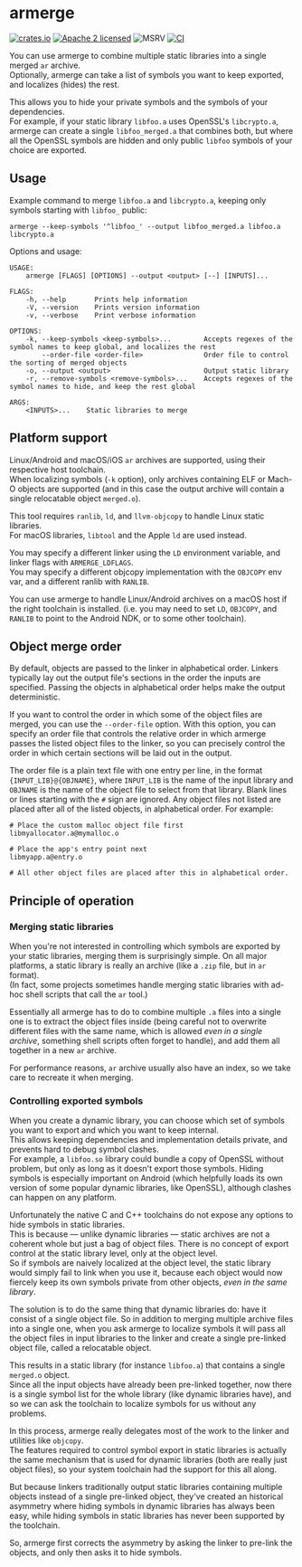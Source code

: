 # armerge

[![crates.io](https://img.shields.io/crates/v/armerge.svg)](https://crates.io/crates/armerge)
[![Apache 2 licensed](https://img.shields.io/badge/license-Apache%202-blue)](./LICENSE)
![MSRV](https://img.shields.io/badge/MSRV-1.56-informational)
[![CI](https://github.com/tux3/armerge/workflows/CI/badge.svg)](https://github.com/tux3/armerge/actions?query=workflow%3ACI)

You can use armerge to combine multiple static libraries into a single merged `ar` archive.  
Optionally, armerge can take a list of symbols you want to keep exported, and localizes (hides) the rest.

This allows you to hide your private symbols and the symbols of your dependencies.  
For example, if your static library `libfoo.a` uses OpenSSL's `libcrypto.a`, armerge can create a single
`libfoo_merged.a` that combines both, but where all the OpenSSL symbols are hidden
and only public `libfoo` symbols of your choice are exported.

## Usage

Example command to merge `libfoo.a` and `libcrypto.a`, keeping only symbols starting with `libfoo_` public:

`armerge --keep-symbols '^libfoo_' --output libfoo_merged.a libfoo.a libcrypto.a`

Options and usage:

```
USAGE:
    armerge [FLAGS] [OPTIONS] --output <output> [--] [INPUTS]...

FLAGS:
    -h, --help       Prints help information
    -V, --version    Prints version information
    -v, --verbose    Print verbose information

OPTIONS:
    -k, --keep-symbols <keep-symbols>...        Accepts regexes of the symbol names to keep global, and localizes the rest
        --order-file <order-file>               Order file to control the sorting of merged objects
    -o, --output <output>                       Output static library
    -r, --remove-symbols <remove-symbols>...    Accepts regexes of the symbol names to hide, and keep the rest global

ARGS:
    <INPUTS>...    Static libraries to merge
```

## Platform support

Linux/Android and macOS/iOS `ar` archives are supported, using their respective host toolchain.  
When localizing symbols (`-k` option), only archives containing ELF or Mach-O objects are supported
(and in this case the output archive will contain a single relocatable object `merged.o`).

This tool requires `ranlib`, `ld`, and `llvm-objcopy` to handle Linux static libraries.   
For macOS libraries, `libtool` and the Apple `ld` are used instead.

You may specify a different linker using the `LD` environment variable, and linker flags with `ARMERGE_LDFLAGS`.  
You may specify a different objcopy implementation with the `OBJCOPY` env var, and a different ranlib with `RANLIB`.

You can use armerge to handle Linux/Android archives on a macOS host if the right toolchain is installed.
(i.e. you may need to set `LD`, `OBJCOPY`, and `RANLIB` to point to the Android NDK, or to some other toolchain).

## Object merge order

By default, objects are passed to the linker in alphabetical order. Linkers typically lay out the output file's sections in the order the inputs are specified. Passing the objects in alphabetical order helps make the output deterministic.

If you want to control the order in which some of the object files are merged, you can use the `--order-file` option. With this option, you can specify an order file that controls the relative order in which armerge passes the listed object files to the linker, so you can precisely control the order in which certain sections will be laid out in the output.

The order file is a plain text file with one entry per line, in the format `{INPUT_LIB}@{OBJNAME}`, where `INPUT_LIB` is the name of the input library and `OBJNAME` is the name of the object file to select from that library. Blank lines or lines starting with the `#` sign are ignored. Any object files not listed are placed after all of the listed objects, in alphabetical order. For example:

```
# Place the custom malloc object file first
libmyallocator.a@mymalloc.o

# Place the app's entry point next
libmyapp.a@entry.o

# All other object files are placed after this in alphabetical order.
```

## Principle of operation

### Merging static libraries

When you're not interested in controlling which symbols are exported by your static libraries, merging them is surprisingly simple.
On all major platforms, a static library is really an archive (like a `.zip` file, but in `ar` format).  
(In fact, some projects sometimes handle merging static libraries with ad-hoc shell scripts that call the `ar` tool.)

Essentially all armerge has to do to combine multiple `.a` files into a single one is to extract the object files inside
(being careful not to overwrite different files with the same name, which is allowed *even in a single archive*,
something shell scripts often forget to handle), and add them all together in a new `ar` archive.

For performance reasons, `ar` archive usually also have an index, so we take care to recreate it when merging.

### Controlling exported symbols

When you create a dynamic library, you can choose which set of symbols you want to export and which you want to keep internal.  
This allows keeping dependencies and implementation details private, and prevents hard to debug symbol clashes.  
For example, a `libfoo.so` library could bundle a copy of OpenSSL without problem, but only as long as it doesn't export those symbols.
Hiding symbols is especially important on Android (which helpfully loads its own version of some popular dynamic libraries, like OpenSSL),
although clashes can happen on any platform.

Unfortunately the native C and C++ toolchains do not expose any options to hide symbols in static libraries.  
This is because — unlike dynamic libraries — static archives are not a coherent whole but just a bag of object files.
There is no concept of export control at the static library level, only at the object level.  
So if symbols are naively localized at the object level, the static library would simply fail to link when you use it,
because each object would now fiercely keep its own symbols private from other objects, *even in the same library*.

The solution is to do the same thing that dynamic libraries do: have it consist of a single object file.
So in addition to merging multiple archive files into a single one, when you ask armerge to localize symbols it will
pass all the object files in input libraries to the linker and create a single pre-linked object file, called a relocatable object.

This results in a static library (for instance `libfoo.a`) that contains a single `merged.o` object.  
Since all the input objects have already been pre-linked together, now there is a single symbol list for the whole library
(like dynamic libraries have), and so we can ask the toolchain to localize symbols for us without any problems.

In this process, armerge really delegates most of the work to the linker and utilities like `objcopy`.  
The features required to control symbol export in static libraries is actually the same mechanism that is used for dynamic libraries
(both are really just object files), so your system toolchain had the support for this all along.

But because linkers traditionally output static libraries containing multiple objects instead of a single pre-linked object,
they've created an historical asymmetry where hiding symbols in dynamic libraries has always been easy,
while hiding symbols in static libraries has never been supported by the toolchain.

So, armerge first corrects the asymmetry by asking the linker to pre-link the objects, and only then asks it to hide symbols. 
